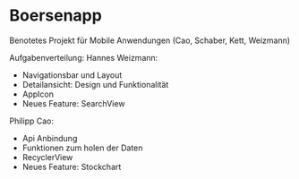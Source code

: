# Boersenapp
Benotetes Projekt für Mobile Anwendungen  (Cao, Schaber, Kett, Weizmann)

Aufgabenverteilung:
Hannes Weizmann:
- Navigationsbar und Layout
- Detailansicht: Design und Funktionalität
- AppIcon
- Neues Feature: SearchView

Philipp Cao:
- Api Anbindung
- Funktionen zum holen der Daten
- RecyclerView
- Neues Feature: Stockchart
